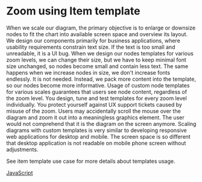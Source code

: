 # Zoom using Item template
When we scale our diagram, the primary objective is to enlarge or downsize nodes to fit the chart into available screen space and overview its layout.
We design our components primarily for business applications, where usability requirements constrain text size. If the text is too small and unreadable, it is a UI bug. When we design our nodes templates for various zoom levels, we can change their size, but we have to keep minimal font size unchanged, so nodes become small and contain less text. The same happens when we increase nodes in size, we don't increase fonts endlessly. It is not needed. Instead, we pack more content into the template, so our nodes become more informative. 
Usage of custom node templates for various scales guarantees that users see node content, regardless of the zoom level. You design, tune and test templates for every zoom level individually.
You protect yourself against UX support tickets caused by misuse of the zoom. Users may accidentally scroll the mouse over the diagram and zoom it out into a meaningless graphics element. The user would not comprehend that it is the diagram on the screen anymore.
Scaling diagrams with custom templates is very similar to developing responsive web applications for desktop and mobile.  The screen space is so different that desktop application is not readable on mobile phone screen without adjustments. 

See item template use case for more details about templates usage.

[JavaScript](javascript.controls/CaseZoomWithItemTemplate.html)